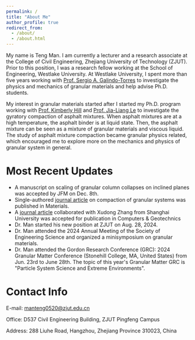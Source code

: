 ```yaml
---
permalink: /
title: "About Me"
author_profile: true
redirect_from: 
  - /about/
  - /about.html
---
```


My name is Teng Man. I am currently a lecturer and a research associate at the College of Civil Engineering, Zhejiang University of Technology (ZJUT). Prior to this position, I was a research fellow working at the School of Engineering, Westlake University. At Westlake University, I spent more than five years working with [Prof. Sergio A. Galindo-Torres](https://m3.westlake.edu.cn/) to investigate the physics and mechanics of granular materials and help advise Ph.D. students. 

My interest in granular materials started after I started my Ph.D. program working with [Prof. Kimberly Hill](https://cse.umn.edu/cege/hill-kimberly) and [Prof. Jia-Liang Le](https://cse.umn.edu/cege/le-jia-liang) to investigate the gyratory compaction of asphalt mixtures. When asphalt mixtures are at a high temperature, the asphalt binder is at liquid state. Then, the asphalt mixture can be seen as a mixture of granular materials and viscous liquid. The study of asphalt mixture compaction became granular physics related, which encouraged me to explore more on the mechanics and physics of granular system in general.

Most Recent Updates
======

* A manuscript on scaling of granular column collapses on inclined planes was accepted by JFM on Dec. 8th.
* Single-authored [journal article](https://www.mdpi.com/1996-1944/17/22/5525) on compaction of granular systems was published in Materials.
* A [journal article](https://www.sciencedirect.com/science/article/pii/S0266352X24008048) collaborated with Xudong Zhang from Shanghai University was accepted for publication in Computers & Geotechnics 
* Dr. Man started his new position at ZJUT on Aug. 28, 2024.
* Dr. Man attended the 2024 Annual Meeting of the Society of Engineering Science and organized a minisymposium on granular materials.
* Dr. Man attended the Gordon Research Conference (GRC): 2024 Granular Matter Conference (Stonehill College, MA, United States) from Jun. 23rd to June 28th. The topic of this year's Granular Matter GRC is "Particle System Science and Extreme Environments".

Contact Info
======
E-mail: [manteng0520@zjut.edu.cn](mailto:manteng0520@zjut.edu.cn)

Office: D537 Civil Engineering Building, ZJUT Pingfeng Campus

Address: 288 Liuhe Road, Hangzhou, Zhejiang Province 310023, China
